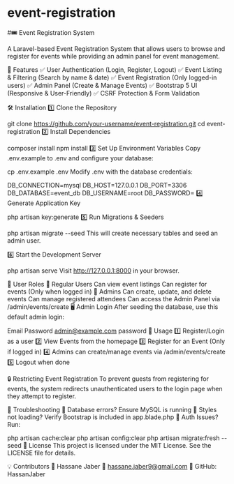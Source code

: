 # event-registration

#🎟️ Event Registration System

A Laravel-based Event Registration System that allows users to browse and register for events while providing an admin panel for event management.

🚀 Features
✅ User Authentication (Login, Register, Logout)
✅ Event Listing & Filtering (Search by name & date)
✅ Event Registration (Only logged-in users)
✅ Admin Panel (Create & Manage Events)
✅ Bootstrap 5 UI (Responsive & User-Friendly)
✅ CSRF Protection & Form Validation

🛠️ Installation
1️⃣ Clone the Repository

git clone https://github.com/your-username/event-registration.git
cd event-registration
2️⃣ Install Dependencies

composer install
npm install
3️⃣ Set Up Environment Variables
Copy .env.example to .env and configure your database:


cp .env.example .env
Modify .env with the database credentials:


DB_CONNECTION=mysql
DB_HOST=127.0.0.1
DB_PORT=3306
DB_DATABASE=event_db
DB_USERNAME=root
DB_PASSWORD=
4️⃣ Generate Application Key

php artisan key:generate
5️⃣ Run Migrations & Seeders


php artisan migrate --seed
This will create necessary tables and seed an admin user.

6️⃣ Start the Development Server

php artisan serve
Visit http://127.0.0.1:8000 in your browser.

👥 User Roles
🔹 Regular Users
Can view event listings
Can register for events (Only when logged in)
🔹 Admins
Can create, update, and delete events
Can manage registered attendees
Can access the Admin Panel via /admin/events/create
🖥️ Admin Login
After seeding the database, use this default admin login:

Email	Password
admin@example.com	password
📌 Usage
1️⃣ Register/Login as a user
2️⃣ View Events from the homepage
3️⃣ Register for an Event (Only if logged in)
4️⃣ Admins can create/manage events via /admin/events/create
5️⃣ Logout when done

🔒 Restricting Event Registration
To prevent guests from registering for events, the system redirects unauthenticated users to the login page when they attempt to register.

🐞 Troubleshooting
🔹 Database errors? Ensure MySQL is running
🔹 Styles not loading? Verify Bootstrap is included in app.blade.php
🔹 Auth Issues? Run:


php artisan cache:clear
php artisan config:clear
php artisan migrate:fresh --seed
📜 License
This project is licensed under the MIT License.
See the LICENSE file for details.

💡 Contributors
👤 Hassane Jaber
📧 hassane.jaber9@gmail.com
🔗 GitHub: HassanJaber
